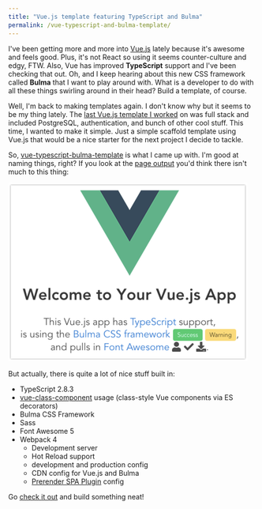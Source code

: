 ```yaml
---
title: "Vue.js template featuring TypeScript and Bulma"
permalink: /vue-typescript-and-bulma-template/
---
```


I've been getting more and more into [Vue.js](https://vuejs.org/) lately because it's awesome and feels good. Plus, it's not React so using it seems counter-culture and edgy, FTW. Also, Vue has improved **TypeScript** support and I've been checking that out. Oh, and I keep hearing about this new CSS framework called **Bulma** that I want to play around with. What is a developer to do with all these things swirling around in their head? Build a template, of course.

Well, I'm back to making templates again. I don't know why but it seems to be my thing lately. The [last Vue.js template I worked](https://github.com/bradymholt/koa-vuejs-template) on was full stack and included PostgreSQL, authentication, and bunch of other cool stuff. This time, I wanted to make it simple. Just a simple scaffold template using Vue.js that would be a nice starter for the next project I decide to tackle.

So, [vue-typescript-bulma-template](https://github.com/bradymholt/vue-typescript-bulma-template) is what I came up with. I'm good at naming things, right? If you look at the [page output](https://bradymholt.github.io/vue-typescript-bulma-template/#/) you'd think there isn't much to this thing:

![Template Screenshot](vue-ts-bulma.png)

But actually, there is quite a lot of nice stuff built in:

- TypeScript 2.8.3
- [vue-class-component](https://github.com/vuejs/vue-class-component) usage (class-style Vue components via ES decorators)
- Bulma CSS Framework
- Sass
- Font Awesome 5
- Webpack 4
  - Development server
  - Hot Reload support
  - development and production config
  - CDN config for Vue.js and Bulma
  - [Prerender SPA Plugin](prerender-spa-plugin) config

Go [check it out](https://github.com/bradymholt/vue-typescript-bulma-template) and build something neat!
